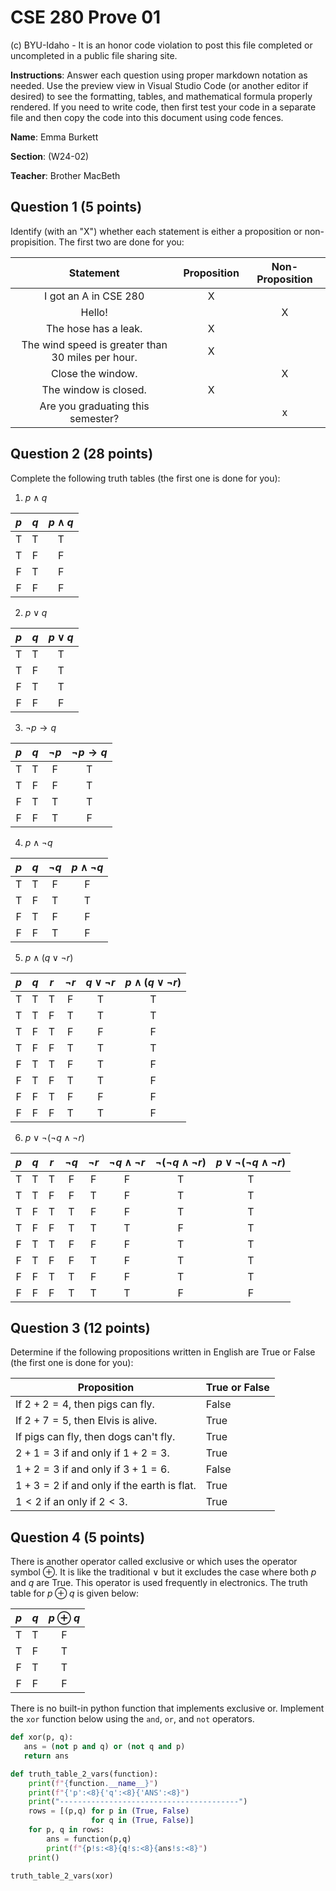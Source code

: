# CSE 280 Prove 01

(c) BYU-Idaho - It is an honor code violation to post this
file completed or uncompleted in a public file sharing site.

**Instructions**: Answer each question using proper markdown notation as needed.  Use the preview view in Visual Studio Code (or another editor if desired) to see the formatting, tables, and mathematical formula properly rendered.  If you need to write code, then first test your code in a separate file and then copy the code into this document using code fences. 

**Name**: Emma Burkett

**Section**: (W24-02)

**Teacher**: Brother MacBeth

## Question 1 (5 points)

Identify (with an "X") whether each statement is either a proposition or non-propisition.  The first two are done for you:

|Statement|Proposition|Non-Proposition|
|:-:|:-:|:-:|
|I got an A in CSE 280|X||
|Hello!||X|
|The hose has a leak.|X||
|The wind speed is greater than 30 miles per hour.|X||
|Close the window.||X|
|The window is closed.|X||
|Are you graduating this semester?||x|

## Question 2 (28 points)

Complete the following truth tables (the first one is done for you):

1. $p \land q$

|$p$|$q$|$p \land q$|
|:-:|:-:|:-:|
|T|T|T|
|T|F|F|
|F|T|F|
|F|F|F|

2. $p \lor q$

|$p$|$q$|$p \lor q$|
|:-:|:-:|:-:|
|T|T|T|
|T|F|T|
|F|T|T|
|F|F|F|

3. $\neg p \to q$

|$p$|$q$|$\neg p$|$\neg p \to q$|
|:-:|:-:|:-:|:-:|
|T|T|F|T|
|T|F|F|T|
|F|T|T|T|
|F|F|T|F|

4. $p \land \neg q$

|$p$|$q$|$\neg q$|$p \land \neg q$|
|:-:|:-:|:-:|:-:|
|T|T|F|F|
|T|F|T|T|
|F|T|F|F|
|F|F|T|F|

5. $p \land (q \lor \neg r)$

|$p$|$q$|$r$|$\neg r$|$q \lor \neg r$|$p \land (q \lor \neg r)$|
|:-:|:-:|:-:|:-:|:-:|:-:|
|T|T|T|F|T|T|
|T|T|F|T|T|T|
|T|F|T|F|F|F|
|T|F|F|T|T|T|
|F|T|T|F|T|F|
|F|T|F|T|T|F|
|F|F|T|F|F|F|
|F|F|F|T|T|F|

6. $p \lor \neg (\neg q \land \neg r)$

|$p$|$q$|$r$|$\neg q$|$\neg r$|$\neg q \land \neg r$|$\neg (\neg q \land \neg r)$|$p \lor \neg (\neg q \land \neg r)$|
|:-:|:-:|:-:|:-:|:-:|:-:|:-:|:-:|
|T|T|T|F|F|F|T|T|
|T|T|F|F|T|F|T|T|
|T|F|T|T|F|F|T|T|
|T|F|F|T|T|T|F|T|
|F|T|T|F|F|F|T|T|
|F|T|F|F|T|F|T|T|
|F|F|T|T|F|F|T|T|
|F|F|F|T|T|T|F|F|

## Question 3 (12 points)

Determine if the following propositions written in English are True or False (the first one is done for you):

|Proposition|True or False|
|-|-|
|If $2+2=4$, then pigs can fly.|False|
|If $2+7=5$, then Elvis is alive.|True|
|If pigs can fly, then dogs can't fly.|True|
|$2+1=3$ if and only if $1+2=3$.|True|
|$1+2=3$ if and only if $3+1=6$.|False|
|$1+3=2$ if and only if the earth is flat.|True|
|$1 \lt 2$ if an only if $2 \lt 3$.|True|

## Question 4 (5 points)

There is another operator called exclusive or which uses the operator symbol $\oplus$.  It is like the traditional $\lor$ but it excludes the case where both $p$ and $q$ are True.  This operator is used frequently in electronics.  The truth table for $p \oplus q$ is given below:

|$p$|$q$|$p \oplus q$|
|:-:|:-:|:-:|
|T|T|F|
|T|F|T|
|F|T|T|
|F|F|F|

There is no built-in python function that implements exclusive or.  Implement the `xor` function below using the `and`, `or`, and `not` operators.  

```python
def xor(p, q):
   ans = (not p and q) or (not q and p)
   return ans

def truth_table_2_vars(function):
    print(f"{function.__name__}")
    print(f"{'p':<8}{'q':<8}{'ANS':<8}")
    print("----------------------------------------")
    rows = [(p,q) for p in (True, False) 
                  for q in (True, False)]    
    for p, q in rows:
        ans = function(p,q)
        print(f"{p!s:<8}{q!s:<8}{ans!s:<8}")
    print()

truth_table_2_vars(xor)
```